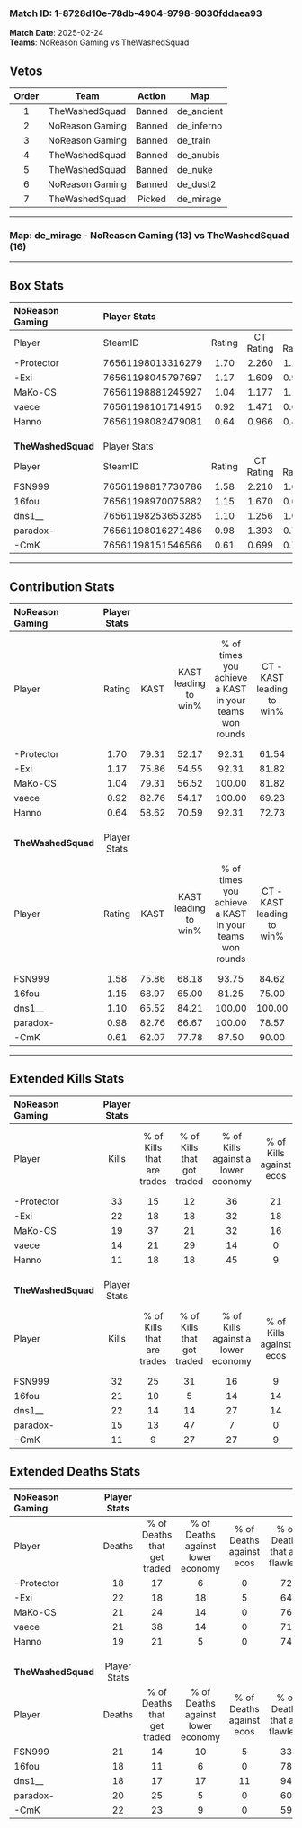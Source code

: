 ### Match ID: 1-8728d10e-78db-4904-9798-9030fddaea93  
**Match Date**: 2025-02-24  
**Teams**: NoReason Gaming vs TheWashedSquad  

## Vetos  

| Order | Team | Action | Map |
| :---: | :--: | :----: | --- |
| 1 | TheWashedSquad | Banned | de_ancient |
| 2 | NoReason Gaming | Banned | de_inferno |
| 3 | NoReason Gaming | Banned | de_train |
| 4 | TheWashedSquad | Banned | de_anubis |
| 5 | TheWashedSquad | Banned | de_nuke |
| 6 | NoReason Gaming | Banned | de_dust2 |
| 7 | TheWashedSquad | Picked | de_mirage |

---  

### **Map**: de_mirage - NoReason Gaming (13) vs TheWashedSquad (16)  
---  

## Box Stats  

| **NoReason Gaming** | Player Stats      |        |           |          |       |       |       |         |        |      |     |
| :- | :- | :-: | :-: | :-: | :-: | :-: | :-: | :-: | :-: | :-: | :-: |
| Player              | SteamID           | Rating | CT Rating | T Rating | KAST  |  ADR  | Kills | Assists | Deaths | K/D  | HS% |
| -Protector          | 76561198013316279 |  1.70  |   2.260   |  1.251   | 79.31 | 119.0 |  33   |    7    |   18   | 1.83 | 51  |
| -Exi                | 76561198045797697 |  1.17  |   1.609   |  0.900   | 75.86 | 80.5  |  22   |   13    |   22   | 1.00 | 59  |
| MaKo-CS             | 76561198881245927 |  1.04  |   1.177   |  1.108   | 79.31 | 65.4  |  19   |    3    |   21   | 0.90 | 47  |
| vaece               | 76561198101714915 |  0.92  |   1.471   |  0.684   | 82.76 | 60.1  |  14   |    8    |   21   | 0.67 | 42  |
| Hanno               | 76561198082479081 |  0.64  |   0.966   |  0.480   | 58.62 | 46.4  |  11   |    7    |   19   | 0.58 | 54  |
|                     |                   |        |           |          |       |       |       |         |        |      |     |
|                     |                   |        |           |          |       |       |       |         |        |      |     |
|                     |                   |        |           |          |       |       |       |         |        |      |     |
| **TheWashedSquad**  | Player Stats      |        |           |          |       |       |       |         |        |      |     |
| Player              | SteamID           | Rating | CT Rating | T Rating | KAST  |  ADR  | Kills | Assists | Deaths | K/D  | HS% |
| FSN999              | 76561198817730786 |  1.58  |   2.210   |  1.029   | 75.86 | 115.8 |  32   |    9    |   21   | 1.52 | 46  |
| 16fou               | 76561198970075882 |  1.15  |   1.670   |  0.696   | 68.97 | 83.2  |  21   |    8    |   18   | 1.17 | 33  |
| dns1__              | 76561198253653285 |  1.10  |   1.256   |  1.052   | 65.52 | 71.2  |  22   |    3    |   18   | 1.22 | 59  |
| paradox-            | 76561198016271486 |  0.98  |   1.393   |  0.718   | 82.76 | 63.3  |  15   |    8    |   20   | 0.75 | 46  |
| -CmK                | 76561198151546566 |  0.61  |   0.699   |  0.712   | 62.07 | 49.5  |  11   |    5    |   22   | 0.50 | 27  |
---  

## Contribution Stats  

| **NoReason Gaming** | Player Stats |       |                      |                                                        |                           |                                                             |                          |                                                            |
| :- | :-: | :-: | :-: | :-: | :-: | :-: | :-: | :-: |
| Player              |    Rating    | KAST  | KAST leading to win% | % of times you achieve a KAST in your teams won rounds | CT - KAST leading to win% | CT - % of times you achieve a KAST in your teams won rounds | T - KAST leading to win% | T - % of times you achieve a KAST in your teams won rounds |
| -Protector          |     1.70     | 79.31 |        52.17         |                         92.31                          |           61.54           |                            88.89                            |          40.00           |                           100.00                           |
| -Exi                |     1.17     | 75.86 |        54.55         |                         92.31                          |           81.82           |                           100.00                            |          27.27           |                           75.00                            |
| MaKo-CS             |     1.04     | 79.31 |        56.52         |                         100.00                         |           81.82           |                           100.00                            |          33.33           |                           100.00                           |
| vaece               |     0.92     | 82.76 |        54.17         |                         100.00                         |           69.23           |                           100.00                            |          36.36           |                           100.00                           |
| Hanno               |     0.64     | 58.62 |        70.59         |                         92.31                          |           72.73           |                            88.89                            |          66.67           |                           100.00                           |
|                     |              |       |                      |                                                        |                           |                                                             |                          |                                                            |
|                     |              |       |                      |                                                        |                           |                                                             |                          |                                                            |
|                     |              |       |                      |                                                        |                           |                                                             |                          |                                                            |
| **TheWashedSquad**  | Player Stats |       |                      |                                                        |                           |                                                             |                          |                                                            |
| Player              |    Rating    | KAST  | KAST leading to win% | % of times you achieve a KAST in your teams won rounds | CT - KAST leading to win% | CT - % of times you achieve a KAST in your teams won rounds | T - KAST leading to win% | T - % of times you achieve a KAST in your teams won rounds |
| FSN999              |     1.58     | 75.86 |        68.18         |                         93.75                          |           84.62           |                           100.00                            |          44.44           |                           80.00                            |
| 16fou               |     1.15     | 68.97 |        65.00         |                         81.25                          |           75.00           |                            81.82                            |          50.00           |                           80.00                            |
| dns1__              |     1.10     | 65.52 |        84.21         |                         100.00                         |          100.00           |                           100.00                            |          62.50           |                           100.00                           |
| paradox-            |     0.98     | 82.76 |        66.67         |                         100.00                         |           78.57           |                           100.00                            |          50.00           |                           100.00                           |
| -CmK                |     0.61     | 62.07 |        77.78         |                         87.50                          |           90.00           |                            81.82                            |          62.50           |                           100.00                           |
---  

## Extended Kills Stats  

| **NoReason Gaming** | Player Stats |                            |                            |                                    |                         |                              |                                 |                                       |                    |           |
| :- | :-: | :-: | :-: | :-: | :-: | :-: | :-: | :-: | :-: | :-: |
| Player              |    Kills     | % of Kills that are trades | % of Kills that got traded | % of Kills against a lower economy | % of Kills against ecos | % of Kills that are flawless | % of Kills that are close duels | % of Kills that are assisted by flash | Pistol Round Kills | AWP Kills |
| -Protector          |      33      |             15             |             12             |                 36                 |           21            |              61              |                9                |                   0                   |         4          |     0     |
| -Exi                |      22      |             18             |             18             |                 32                 |           18            |              59              |                5                |                   0                   |         1          |     0     |
| MaKo-CS             |      19      |             37             |             21             |                 32                 |           16            |              74              |                5                |                  11                   |         2          |     7     |
| vaece               |      14      |             21             |             29             |                 14                 |            0            |              57              |               14                |                  14                   |         0          |     0     |
| Hanno               |      11      |             18             |             18             |                 45                 |            9            |              73              |                0                |                   9                   |         3          |     0     |
|                     |              |                            |                            |                                    |                         |                              |                                 |                                       |                    |           |
|                     |              |                            |                            |                                    |                         |                              |                                 |                                       |                    |           |
|                     |              |                            |                            |                                    |                         |                              |                                 |                                       |                    |           |
| **TheWashedSquad**  | Player Stats |                            |                            |                                    |                         |                              |                                 |                                       |                    |           |
| Player              |    Kills     | % of Kills that are trades | % of Kills that got traded | % of Kills against a lower economy | % of Kills against ecos | % of Kills that are flawless | % of Kills that are close duels | % of Kills that are assisted by flash | Pistol Round Kills | AWP Kills |
| FSN999              |      32      |             25             |             31             |                 16                 |            9            |              69              |                0                |                   0                   |         1          |     0     |
| 16fou               |      21      |             10             |             5              |                 14                 |           14            |              90              |                5                |                   0                   |         1          |    11     |
| dns1__              |      22      |             14             |             14             |                 27                 |           14            |              64              |                5                |                   0                   |         0          |     0     |
| paradox-            |      15      |             13             |             47             |                 7                  |            0            |              67              |               20                |                   7                   |         1          |     0     |
| -CmK                |      11      |             9              |             27             |                 27                 |            9            |              55              |               18                |                   0                   |         0          |     0     |
## Extended Deaths Stats  

| **NoReason Gaming** | Player Stats |                             |                                   |                          |                               |                            |                           |               |
| :- | :-: | :-: | :-: | :-: | :-: | :-: | :-: | :-: |
| Player              |    Deaths    | % of Deaths that get traded | % of Deaths against lower economy | % of Deaths against ecos | % of Deaths that are flawless | % of Deaths that are close | % of Deaths while blinded | Deaths to AWP |
| -Protector          |      18      |             17              |                 6                 |            0             |              72               |             17             |             0             |       1       |
| -Exi                |      22      |             18              |                18                 |            5             |              64               |             9              |             0             |       3       |
| MaKo-CS             |      21      |             24              |                14                 |            0             |              76               |             10             |             0             |       3       |
| vaece               |      21      |             38              |                14                 |            0             |              71               |             0              |             5             |       2       |
| Hanno               |      19      |             21              |                 5                 |            0             |              74               |             0              |             0             |       2       |
|                     |              |                             |                                   |                          |                               |                            |                           |               |
|                     |              |                             |                                   |                          |                               |                            |                           |               |
|                     |              |                             |                                   |                          |                               |                            |                           |               |
| **TheWashedSquad**  | Player Stats |                             |                                   |                          |                               |                            |                           |               |
| Player              |    Deaths    | % of Deaths that get traded | % of Deaths against lower economy | % of Deaths against ecos | % of Deaths that are flawless | % of Deaths that are close | % of Deaths while blinded | Deaths to AWP |
| FSN999              |      21      |             14              |                10                 |            5             |              33               |             10             |             0             |       0       |
| 16fou               |      18      |             11              |                 6                 |            0             |              78               |             0              |            11             |       3       |
| dns1__              |      18      |             17              |                17                 |            11            |              94               |             0              |             0             |       2       |
| paradox-            |      20      |             25              |                 5                 |            0             |              60               |             15             |            10             |       1       |
| -CmK                |      22      |             23              |                 9                 |            0             |              59               |             9              |             5             |       1       |
